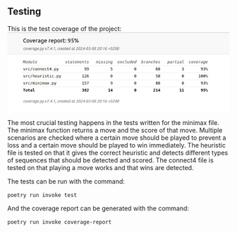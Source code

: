 ## Testing
This is the test coverage of the project:
![Test Coverage](/documentation/test-coverage.png "Test coverage of the project")

The most crucial testing happens in the tests written for the minimax file. The minimax function returns a move and the score of that move. Multiple scenarios are checked where a certain move should be played to prevent a loss and a certain move should be played to win immediately.
The heuristic file is tested on that it gives the correct heuristic and detects different types of sequences that should be detected and scored. The connect4 file is tested on that playing a move works and that wins are detected.

The tests can be run with the command:
```
poetry run invoke test
```
And the coverage report can be generated with the command:
```
poetry run invoke coverage-report
```
